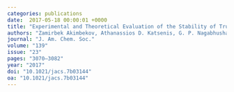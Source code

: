 ```yaml
---
categories: publications
date:  2017-05-18 00:00:01 +0000
title: "Experimental and Theoretical Evaluation of the Stability of True MOF Polymorphs Explains Their Mechanochemical Interconversions"
authors: "Zamirbek Akimbekov, Athanassios D. Katsenis, G. P. Nagabhushana, Ghada Ayoub, Mihails Arhangelskis, Andrew J. Morris, Tomislav Friščić and Alexandra Navrotsky"
journal: "J. Am. Chem. Soc."
volume: "139"
issue: "23"
pages: "3070–3082"
year: "2017"
doi: "10.1021/jacs.7b03144"
oa: "10.1021/jacs.7b03144"
---
```

